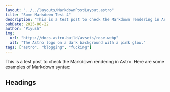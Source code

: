 ```yaml
---
layout: "../../layouts/MarkdownPostLayout.astro"
title: "Some Markdown Test 4"
description: "This is a test post to check the Markdown rendering in Astro."
pubDate: 2025-06-22
author: "Piyush"
img:
  url: "https://docs.astro.build/assets/rose.webp"
  alt: "The Astro logo on a dark background with a pink glow."
tags: ["astro", "blogging", "fucking"]
---
```


This is a test post to check the Markdown rendering in Astro. Here are some examples of Markdown syntax:

## Headings
